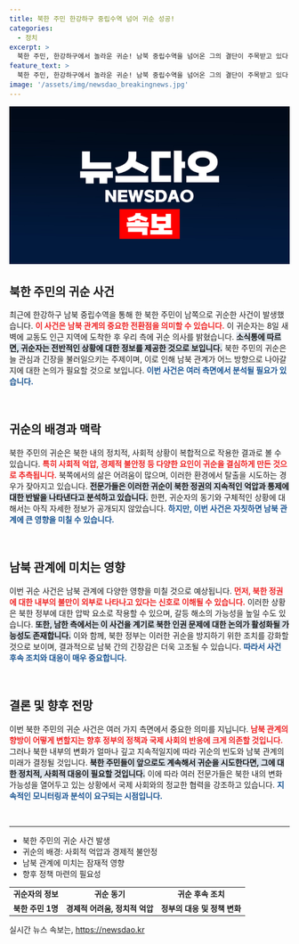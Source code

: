 ```yaml
---
title: 북한 주민 한강하구 중립수역 넘어 귀순 성공!
categories:
  - 정치
excerpt: >
  북한 주민, 한강하구에서 놀라운 귀순! 남북 중립수역을 넘어온 그의 결단이 주목받고 있다. 북한의 새로운 물결이 시작되는 걸까? 클릭해서 더 알아보세요!
feature_text: >
  북한 주민, 한강하구에서 놀라운 귀순! 남북 중립수역을 넘어온 그의 결단이 주목받고 있다. 북한의 새로운 물결이 시작되는 걸까? 클릭해서 더 알아보세요!
image: '/assets/img/newsdao_breakingnews.jpg'
---
```


<p><img src="/assets/img/newsdao_breakingnews.jpg" alt="cryptoinkorea 속보" /></p>

<h2 data-ke-size="size26">북한 주민의 귀순 사건</h2>

<p data-ke-size="size16">최근에 한강하구 남북 중립수역을 통해 한 북한 주민이 남쪽으로 귀순한 사건이 발생했습니다. <b><span style="color: #ee2323;">이 사건은 남북 관계의 중요한 전환점을 의미할 수 있습니다.</span></b> 이 귀순자는 8일 새벽에 교동도 인근 지역에 도착한 후 우리 측에 귀순 의사를 밝혔습니다. <b><span style="background-color: #21538527;">소식통에 따르면, 귀순자는 전반적인 상황에 대한 정보를 제공한 것으로 보입니다.</span></b> 북한 주민의 귀순은 늘 관심과 긴장을 불러일으키는 주제이며, 이로 인해 남북 관계가 어느 방향으로 나아갈지에 대한 논의가 필요할 것으로 보입니다. <b><span style="color: #1a5490;">이번 사건은 여러 측면에서 분석될 필요가 있습니다.</span></b></p>

<p data-ke-size="size16">&nbsp;</p>

<h2 data-ke-size="size26">귀순의 배경과 맥락</h2>

<p data-ke-size="size16">북한 주민의 귀순은 북한 내의 정치적, 사회적 상황이 복합적으로 작용한 결과로 볼 수 있습니다. <b><span style="color: #ee2323;">특히 사회적 억압, 경제적 불안정 등 다양한 요인이 귀순을 결심하게 만든 것으로 추측됩니다.</span></b> 북쪽에서의 삶은 어려움이 많으며, 이러한 환경에서 탈출을 시도하는 경우가 잦아지고 있습니다. <b><span style="background-color: #21538527;">전문가들은 이러한 귀순이 북한 정권의 지속적인 억압과 통제에 대한 반발을 나타낸다고 분석하고 있습니다.</span></b> 한편, 귀순자의 동기와 구체적인 상황에 대해서는 아직 자세한 정보가 공개되지 않았습니다. <b><span style="color: #1a5490;">하지만, 이번 사건은 자칫하면 남북 관계에 큰 영향을 미칠 수 있습니다.</span></b></p>

<p data-ke-size="size16">&nbsp;</p>

<h2 data-ke-size="size26">남북 관계에 미치는 영향</h2>

<p data-ke-size="size16">이번 귀순 사건은 남북 관계에 다양한 영향을 미칠 것으로 예상됩니다. <b><span style="color: #ee2323;">먼저, 북한 정권에 대한 내부의 불만이 외부로 나타나고 있다는 신호로 이해될 수 있습니다.</span></b> 이러한 상황은 북한 정부에 대한 압박 요소로 작용할 수 있으며, 갈등 해소의 가능성을 높일 수도 있습니다. <b><span style="background-color: #21538527;">또한, 남한 측에서는 이 사건을 계기로 북한 인권 문제에 대한 논의가 활성화될 가능성도 존재합니다.</span></b> 이와 함께, 북한 정부는 이러한 귀순을 방지하기 위한 조치를 강화할 것으로 보이며, 결과적으로 남북 간의 긴장감은 더욱 고조될 수 있습니다. <b><span style="color: #1a5490;">따라서 사건 후속 조치와 대응이 매우 중요합니다.</span></b></p>

<p data-ke-size="size16">&nbsp;</p>

<h2 data-ke-size="size26">결론 및 향후 전망</h2>

<p data-ke-size="size16">이번 북한 주민의 귀순 사건은 여러 가지 측면에서 중요한 의미를 지닙니다. <b><span style="color: #ee2323;">남북 관계의 향방이 어떻게 변할지는 향후 정부의 정책과 국제 사회의 반응에 크게 의존할 것입니다.</span></b> 그러나 북한 내부의 변화가 얼마나 깊고 지속적일지에 따라 귀순의 빈도와 남북 관계의 미래가 결정될 것입니다. <b><span style="background-color: #21538527;">북한 주민들이 앞으로도 계속해서 귀순을 시도한다면, 그에 대한 정치적, 사회적 대응이 필요할 것입니다.</span></b> 이에 따라 여러 전문가들은 북한 내의 변화 가능성을 열어두고 있는 상황에서 국제 사회와의 정교한 협력을 강조하고 있습니다. <b><span style="color: #1a5490;">지속적인 모니터링과 분석이 요구되는 시점입니다.</span></b></p>

<p data-ke-size="size16">&nbsp;</p>

<hr />

<ul>
 <li>북한 주민의 귀순 사건 발생</li>
 <li>귀순의 배경: 사회적 억압과 경제적 불안정</li>
 <li>남북 관계에 미치는 잠재적 영향</li>
 <li>향후 정책 마련의 필요성</li>
</ul>

<table style="width: 100%; border-collapse: collapse;">
<tr>
 <td style="text-align: center; height: 17px;"><b>귀순자의 정보</b></td>
 <td style="text-align: center; height: 17px;"><b>귀순 동기</b></td>
 <td style="text-align: center; height: 17px;"><b>귀순 후속 조치</b></td>
</tr>
<tr>
 <td style="text-align: center; height: 17px;"><b>북한 주민 1명</b></td>
 <td style="text-align: center; height: 17px;"><b>경제적 어려움, 정치적 억압</b></td>
 <td style="text-align: center; height: 17px;"><b>정부의 대응 및 정책 변화</b></td>
</tr>
</table>
실시간 뉴스 속보는, <a href="https://newsdao.kr" rel="dofollow">https://newsdao.kr</a>


